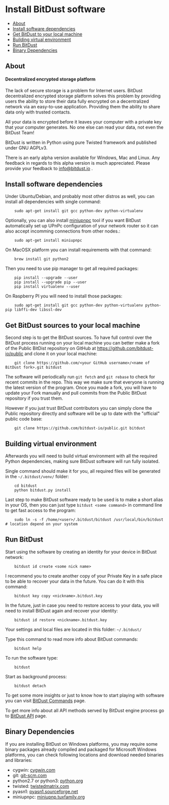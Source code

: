 # Install BitDust software


* [About](#about)
* [Install software dependencies](#install-software-dependencies)
* [Get BitDust to your local machine](#get-bitdust-to-your-local-machine)
* [Building virtual environment](#building-virtual-environment)
* [Run BitDust](#run-bitdust)
* [Binary Dependencies](#binary-dependencies)



## About

#### Decentralized encrypted storage platform

The lack of secure storage is a problem for Internet users. BitDust decentralized encrypted storage platform solves this problem by providing users the ability to store their data fully encrypted on a decentralized network via an easy-to-use application. Providing them the ability to share data only with trusted contacts.

All your data is encrypted before it leaves your computer with a private key that your computer generates. No one else can read your data, not even the BitDust Team! 

BitDust is written in Python using pure Twisted framework and published under GNU AGPLv3.

There is an early alpha version available for Windows, Mac and Linux. Any feedback in regards to this alpha version is much appreciated. Please provide your feedback to info@bitdust.io .


## Install software dependencies

Under Ubuntu/Debian, and probably most other distros as well, you can install all dependencies with single command:

        sudo apt-get install git gcc python-dev python-virtualenv


Optionally, you can also install [miniupnpc](http://miniupnp.tuxfamily.org/) tool if you want BitDust automatically set up UPnPc configuration of your network router so it can also accept incomming connections from other nodes.:

        sudo apt-get install miniupnpc


On MacOSX platform you can install requirements with that command:

        brew install git python2


Then you need to use pip manager to get all required packages:

        pip install --upgrade --user
        pip install --upgrade pip --user
        pip install virtualenv --user


On Raspberry PI you will need to install those packages:

        sudo apt-get install git gcc python-dev python-virtualenv python-pip libffi-dev libssl-dev



## Get BitDust sources to your local machine

Second step is to get the BitDust sources. To have full control over the BitDust process running on your local machine you can better make a fork of the Public BitDist repository on GitHub at https://github.com/bitdust-io/public and clone it on your local machine:

        git clone https://github.com/<your GitHub username>/<name of BitDust fork>.git bitdust


The software will periodically run `git fetch` and `git rebase` to check for recent commits in the repo. This way we make sure that everyone is running the latest version of the program. Once you made a fork, you will have to update your Fork manually and pull commits from the Public BitDust repository if you trust them.

However if you just trust BitDust contributors you can simply clone the Public repository directly and software will be up to date with the "official" public code base:

        git clone https://github.com/bitdust-io/public.git bitdust



## Building virtual environment

Afterwards you will need to build virtual environment with all the required Python dependencies, making sure BitDust software will run fully isolated.

Single command should make it for you, all required files will be generated in the `~/.bitdust/venv/` folder:

        cd bitdust
        python bitdust.py install


Last step to make BitDust software ready to be used is to make a short alias in your OS, then you can just type `bitdust <some command>` in command line to get fast access to the program:
        
        sudo ln -s -f /home/<user>/.bitdust/bitdust /usr/local/bin/bitdust  # location depend on your system



## Run BitDust

Start using the software by creating an identity for your device in BitDust network:
       
        bitdust id create <some nick name>
       

I recommend you to create another copy of your Private Key in a safe place to be able to recover your data in the future. You can do it with this command:

        bitdust key copy <nickname>.bitdust.key


In the future, just in case you need to restore access to your data, you will need to install BitDust again and recover your identity:

        bitdust id restore <nickname>.bitdust.key


Your settings and local files are located in this folder: `~/.bitdust/`

Type this command to read more info about BitDust commands:

        bitdust help


To run the software type:

        bitdust
        

Start as background process:

        bitdust detach


To get some more insights or just to know how to start playing with software
you can visit [BitDust Commands](commands.md) page. 

To get more info about all API methods served by BitDust engine process go to [BitDust API](api.md) page.



## Binary Dependencies

If you are installing BitDust on Windows platforms, you may require some binary packages already compiled and packaged for Microsoft Windows platforms, you can check following locations and download needed binaries and libraries:

* cygwin: [cygwin.com](https://cygwin.com/install.html)
* git: [git-scm.com](https://git-scm.com/download/win)
* python2.7 or python3: [python.org](http://python.org/download/releases)
* twisted: [twistedmatrix.com](http://twistedmatrix.com)
* pyasn1: [pyasn1.sourceforge.net](http://pyasn1.sourceforge.net)
* miniupnpc: [miniupnp.tuxfamily.org](http://miniupnp.tuxfamily.org/)



<div class=fbcomments markdown="1">
</div>
